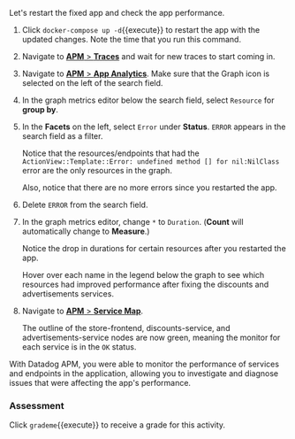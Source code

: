 Let's restart the fixed app and check the app performance.

1. Click `docker-compose up -d`{{execute}} to restart the app with the updated changes. Note the time that you run this command.

2. Navigate to <a href="https://app.datadoghq.com/apm/traces" target="_datadog">**APM** > **Traces**</a> and wait for new traces to start coming in.

3. Navigate to <a href="https://app.datadoghq.com/apm/app-analytics/analytics" target="_datadog">**APM** > **App Analytics**</a>. Make sure that the Graph icon is selected on the left of the search field.

4. In the graph metrics editor below the search field, select `Resource` for **group by**.

5. In the **Facets** on the left, select `Error` under **Status**. `ERROR` appears in the search field as a filter. <p> Notice that the resources/endpoints that had the `ActionView::Template::Error: undefined method [] for nil:NilClass` error are the only resources in the graph. <p> Also, notice that there are no more errors since you restarted the app.

6. Delete `ERROR` from the search field. 

7. In the graph metrics editor, change `*` to `Duration`. (**Count** will automatically change to **Measure**.) <p> Notice the drop in durations for certain resources after you restarted the app. <p> Hover over each name in the legend below the graph to see which resources had improved performance after fixing the discounts and advertisements services.

8. Navigate to <a href="https://app.datadoghq.com/apm/map" target="_datadog">**APM** > **Service Map**</a>. <p> The outline of the store-frontend, discounts-service, and advertisements-service nodes are now green, meaning the monitor for each service is in the `OK` status.

With Datadog APM, you were able to monitor the performance of services and endpoints in the application, allowing you to investigate and diagnose issues that were affecting the app's performance.

### Assessment
Click `grademe`{{execute}} to receive a grade for this activity.